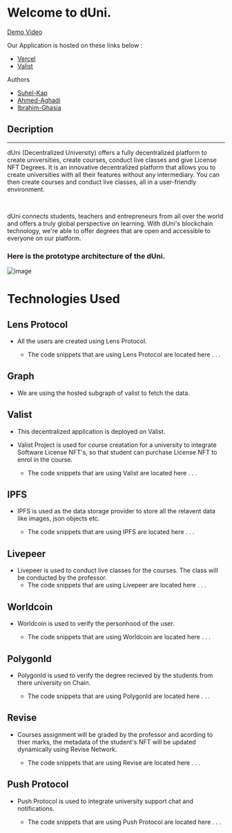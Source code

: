 # Welcome to dUni.

[Demo Video](https://)

Our Application is hosted on these links below :

-   [Vercel](https://)
-   [Valist](https://)

Authors

-   [Suhel-Kap](https://github.com/Suhel-Kap)
-   [Ahmed-Aghadi](https://github.com/Ahmed-Aghadi)
-   [Ibrahim-Ghasia](https://github.com/IbrahimGhasia)

## Decription

---

dUni (Decentralized University) offers a fully decentralized platform to create universities, create courses, conduct live classes and give License NFT Degrees. It is an innovative decentralized platform that allows you to create universities with all their features without any intermediary. You can then create courses and conduct live classes, all in a user-friendly environment.

<br />

dUni connects students, teachers and entrepreneurs from all over the world and offers a truly global perspective on learning. With dUni's blockchain technology, we're able to offer degrees that are open and accessible to everyone on our platform.

### Here is the prototype architecture of the dUni.

![image](/public/ETHIndiaChart.png)

# Technologies Used

## Lens Protocol

-   All the users are created using Lens Protocol.

    -   The code snippets that are using Lens Protocol are located here . . .

## Graph

-   We are using the hosted subgraph of valist to fetch the data.

## Valist

-   This decentralized application is deployed on Valist.
-   Valist Project is used for course creatation for a university to integrate Software License NFT's, so that student can purchase License NFT to enrol in the course.

    -   The code snippets that are using Valist are located here . . .

## IPFS

-   IPFS is used as the data storage provider to store all the relavent data like images, json objects etc.

    -   The code snippets that are using IPFS are located here . . .

## Livepeer

-   Livepeer is used to conduct live classes for the courses. The class will be conducted by the professor.
    -   The code snippets that are using Livepeer are located here . . .

## Worldcoin

-   Worldcoin is used to verify the personhood of the user.

    -   The code snippets that are using Worldcoin are located here . . .

## PolygonId

-   PolygonId is used to verify the degree recieved by the students from there university on Chain.

    -   The code snippets that are using PolygonId are located here . . .

## Revise

-   Courses assignment will be graded by the professor and acording to thier marks, the metadata of the student's NFT will be updated dynamically using Revise Network.

    -   The code snippets that are using Revise are located here . . .

## Push Protocol

-   Push Protocol is used to integrate university support chat and notifications.

    -   The code snippets that are using Push Protocol are located here . . .
